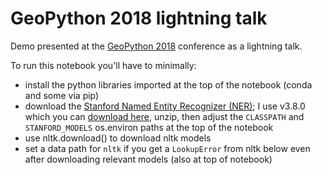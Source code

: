 # GeoPython 2018 lightning talk
Demo presented at the [GeoPython 2018](http://2018.geopython.net/) conference as a lightning talk.

To run this notebook you'll have to minimally:
- install the python libraries imported at the top of the notebook (conda and some via pip)
- download the [Stanford Named Entity Recognizer (NER)](https://nlp.stanford.edu/software/CRF-NER.shtml); I use v3.8.0 which you can [download here](https://nlp.stanford.edu/software/stanford-ner-2017-06-09.zip), unzip, then adjust the `CLASSPATH` and `STANFORD_MODELS` os.environ paths at the top of the notebook
- use nltk.download() to download nltk models
- set a data path for `nltk` if you get a `LookupError` from nltk below even after downloading relevant models (also at top of notebook)
